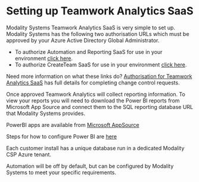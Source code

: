 # Setting up Teamwork Analytics SaaS

Modality Systems Teamwork Analytics SaaS is very simple to set up. Modality Systems has the following two authorisation URLs which must be approved by your Azure Active Directory Global Administrator. 

 - To authorize Automation and Reporting SaaS for use in your environment [click here](https://mod.qa/ReportConsent).
 - To authorize CreateTeam SaaS for use in your environment [click here](https://mod.qa/CreateTeamConsent).

Need more information on what these links do? [Authorisation for Teamwork Analytics SaaS]() has full details for completing change control requests.

Once approved Teamwork Analytics will collect reporting information. To view your reports you will need to download the Power BI reports from Microsoft App Source and connect them to the SQL reporting database URL that Modality Systems provides.

PowerBI apps are available from [Microsoft AppSource](https://appsource.microsoft.com/en-gb/marketplace/apps?product=power-bi&search=modality%20systems)

Steps for how to configure Power BI are [here](/twa/PowerBIAppsAdminInstallGuide.md)

Each customer install has a unique database run in a dedicated Modality CSP Azure tenant.

Automation will be off by default, but can be configured by Modality Systems to meet your specific requirements.

